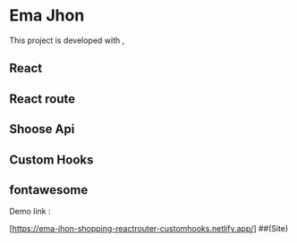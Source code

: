 # Ema Jhon


This project is developed with , 

## React
## React route
## Shoose Api
## Custom Hooks
## fontawesome





Demo link :

[https://ema-jhon-shopping-reactrouter-customhooks.netlify.app/] ##(Site)